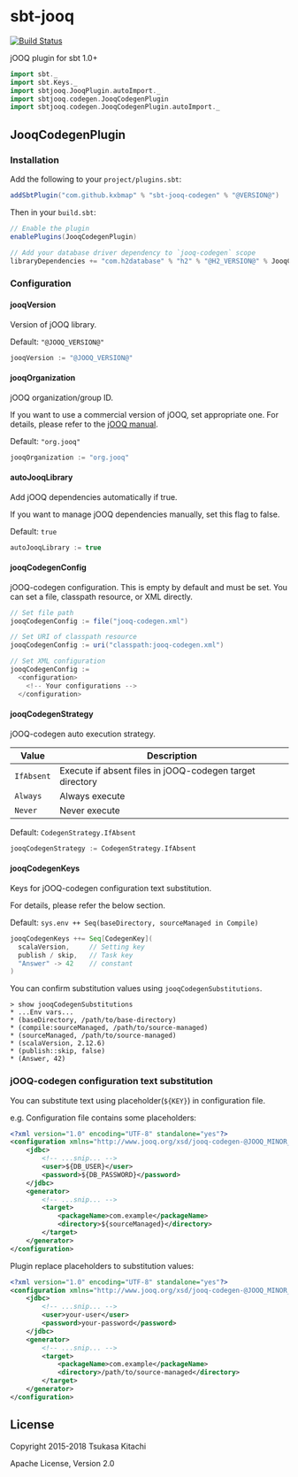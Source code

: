 # sbt-jooq

[![Build Status](https://app.travis-ci.com/kxbmap/sbt-jooq.svg?branch=master)](https://app.travis-ci.com/kxbmap/sbt-jooq)

jOOQ plugin for sbt 1.0+

```scala mdoc:invisible
import sbt._
import sbt.Keys._
import sbtjooq.JooqPlugin.autoImport._
import sbtjooq.codegen.JooqCodegenPlugin
import sbtjooq.codegen.JooqCodegenPlugin.autoImport._
```

## JooqCodegenPlugin

### Installation

Add the following to your `project/plugins.sbt`:

```scala mdoc:compile-only
addSbtPlugin("com.github.kxbmap" % "sbt-jooq-codegen" % "@VERSION@")
```

Then in your `build.sbt`:

```scala mdoc:compile-only
// Enable the plugin
enablePlugins(JooqCodegenPlugin)

// Add your database driver dependency to `jooq-codegen` scope
libraryDependencies += "com.h2database" % "h2" % "@H2_VERSION@" % JooqCodegen
```

### Configuration

#### jooqVersion
Version of jOOQ library.

Default: `"@JOOQ_VERSION@"`

```scala mdoc:compile-only
jooqVersion := "@JOOQ_VERSION@"
```

#### jooqOrganization
jOOQ organization/group ID.

If you want to use a commercial version of jOOQ, set appropriate one.
For details, please refer to the [jOOQ manual](https://www.jooq.org/doc/@JOOQ_MINOR_VERSION@/manual/getting-started/tutorials/jooq-in-7-steps/jooq-in-7-steps-step1/).

Default: `"org.jooq"`

```scala mdoc:compile-only
jooqOrganization := "org.jooq"
```

#### autoJooqLibrary
Add jOOQ dependencies automatically if true.

If you want to manage jOOQ dependencies manually, set this flag to false.

Default: `true`

```scala mdoc:compile-only
autoJooqLibrary := true
```

#### jooqCodegenConfig
jOOQ-codegen configuration. This is empty by default and must be set. You can set a file, classpath resource, or XML directly.

```scala mdoc:compile-only
// Set file path
jooqCodegenConfig := file("jooq-codegen.xml")
```

```scala mdoc:compile-only
// Set URI of classpath resource
jooqCodegenConfig := uri("classpath:jooq-codegen.xml")
```

```scala mdoc:compile-only
// Set XML configuration
jooqCodegenConfig :=
  <configuration>
    <!-- Your configurations -->
  </configuration>
```

#### jooqCodegenStrategy
jOOQ-codegen auto execution strategy.

|Value      |Description                                              |
|-----------|---------------------------------------------------------|
|`IfAbsent` |Execute if absent files in jOOQ-codegen target directory |
|`Always`   |Always execute                                           |
|`Never`    |Never execute                                            |

Default: `CodegenStrategy.IfAbsent`

```scala mdoc:compile-only
jooqCodegenStrategy := CodegenStrategy.IfAbsent
```

#### jooqCodegenKeys
Keys for jOOQ-codegen configuration text substitution.

For details, please refer the below section.

Default: `sys.env ++ Seq(baseDirectory, sourceManaged in Compile)`

```scala mdoc:compile-only
jooqCodegenKeys ++= Seq[CodegenKey](
  scalaVersion,     // Setting key
  publish / skip,   // Task key
  "Answer" -> 42    // constant  
)
```

You can confirm substitution values using `jooqCodegenSubstitutions`.
```
> show jooqCodegenSubstitutions
* ...Env vars...
* (baseDirectory, /path/to/base-directory)
* (compile:sourceManaged, /path/to/source-managed)
* (sourceManaged, /path/to/source-managed)
* (scalaVersion, 2.12.6)
* (publish::skip, false)
* (Answer, 42)
```

### jOOQ-codegen configuration text substitution
You can substitute text using placeholder(`${KEY}`) in configuration file.

e.g. Configuration file contains some placeholders:
```xml
<?xml version="1.0" encoding="UTF-8" standalone="yes"?>
<configuration xmlns="http://www.jooq.org/xsd/jooq-codegen-@JOOQ_MINOR_VERSION@.0.xsd">
    <jdbc>
        <!-- ...snip... -->
        <user>${DB_USER}</user>
        <password>${DB_PASSWORD}</password>
    </jdbc>
    <generator>
        <!-- ...snip... -->
        <target>
            <packageName>com.example</packageName>
            <directory>${sourceManaged}</directory>
        </target>
    </generator>
</configuration>
```

Plugin replace placeholders to substitution values:
```xml
<?xml version="1.0" encoding="UTF-8" standalone="yes"?>
<configuration xmlns="http://www.jooq.org/xsd/jooq-codegen-@JOOQ_MINOR_VERSION@.0.xsd">
    <jdbc>
        <!-- ...snip... -->
        <user>your-user</user>
        <password>your-password</password>
    </jdbc>
    <generator>
        <!-- ...snip... -->
        <target>
            <packageName>com.example</packageName>
            <directory>/path/to/source-managed</directory>
        </target>
    </generator>
</configuration>
```

## License

Copyright 2015-2018 Tsukasa Kitachi

Apache License, Version 2.0
